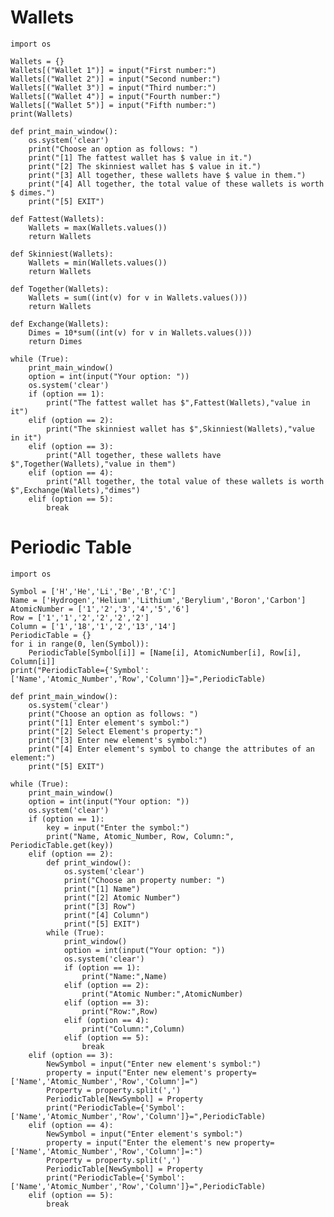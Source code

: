 # Wallets
    import os

    Wallets = {}
    Wallets[("Wallet 1")] = input("First number:")
    Wallets[("Wallet 2")] = input("Second number:")
    Wallets[("Wallet 3")] = input("Third number:")
    Wallets[("Wallet 4")] = input("Fourth number:")
    Wallets[("Wallet 5")] = input("Fifth number:")
    print(Wallets)

    def print_main_window():
        os.system('clear')
        print("Choose an option as follows: ")
        print("[1] The fattest wallet has $ value in it.")
        print("[2] The skinniest wallet has $ value in it.")
        print("[3] All together, these wallets have $ value in them.")
        print("[4] All together, the total value of these wallets is worth $ dimes.")
        print("[5] EXIT")

    def Fattest(Wallets):
        Wallets = max(Wallets.values())
        return Wallets

    def Skinniest(Wallets):
        Wallets = min(Wallets.values())
        return Wallets

    def Together(Wallets):
        Wallets = sum((int(v) for v in Wallets.values()))
        return Wallets

    def Exchange(Wallets):
        Dimes = 10*sum((int(v) for v in Wallets.values()))
        return Dimes

    while (True):
        print_main_window()
        option = int(input("Your option: "))
        os.system('clear')
        if (option == 1):
            print("The fattest wallet has $",Fattest(Wallets),"value in it")
        elif (option == 2):
            print("The skinniest wallet has $",Skinniest(Wallets),"value in it")
        elif (option == 3):
            print("All together, these wallets have $",Together(Wallets),"value in them")
        elif (option == 4):
            print("All together, the total value of these wallets is worth $",Exchange(Wallets),"dimes")
        elif (option == 5):
            break
# Periodic Table
    import os

    Symbol = ['H','He','Li','Be','B','C']
    Name = ['Hydrogen','Helium','Lithium','Berylium','Boron','Carbon']
    AtomicNumber = ['1','2','3','4','5','6']
    Row = ['1','1','2','2','2','2']
    Column = ['1','18','1','2','13','14']
    PeriodicTable = {}
    for i in range(0, len(Symbol)):
        PeriodicTable[Symbol[i]] = [Name[i], AtomicNumber[i], Row[i], Column[i]]
    print("PeriodicTable={'Symbol':['Name','Atomic_Number','Row','Column']}=",PeriodicTable)

    def print_main_window():
        os.system('clear')
        print("Choose an option as follows: ")
        print("[1] Enter element's symbol:")
        print("[2] Select Element's property:")
        print("[3] Enter new element's symbol:")
        print("[4] Enter element's symbol to change the attributes of an element:")
        print("[5] EXIT")

    while (True):
        print_main_window()
        option = int(input("Your option: "))
        os.system('clear')
        if (option == 1):
            key = input("Enter the symbol:")
            print("Name, Atomic_Number, Row, Column:", PeriodicTable.get(key))
        elif (option == 2):
            def print_window():
                os.system('clear')
                print("Choose an property number: ")
                print("[1] Name")
                print("[2] Atomic Number")
                print("[3] Row")
                print("[4] Column")
                print("[5] EXIT")
            while (True):
                print_window()
                option = int(input("Your option: "))
                os.system('clear')
                if (option == 1):
                    print("Name:",Name)
                elif (option == 2):
                    print("Atomic Number:",AtomicNumber)
                elif (option == 3):
                    print("Row:",Row)
                elif (option == 4):
                    print("Column:",Column)
                elif (option == 5):
                    break
        elif (option == 3):
            NewSymbol = input("Enter new element's symbol:")
            property = input("Enter new element's property=['Name','Atomic_Number','Row','Column']=")
            Property = property.split(',')
            PeriodicTable[NewSymbol] = Property
            print("PeriodicTable={'Symbol':['Name','Atomic_Number','Row','Column']}=",PeriodicTable)
        elif (option == 4):
            NewSymbol = input("Enter element's symbol:")
            property = input("Enter the element's new property=['Name','Atomic_Number','Row','Column']=:")
            Property = property.split(',')
            PeriodicTable[NewSymbol] = Property
            print("PeriodicTable={'Symbol':['Name','Atomic_Number','Row','Column']}=",PeriodicTable)
        elif (option == 5):
            break
